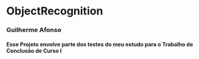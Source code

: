 # ObjectRecognition

### Guilherme Afonso

#### Esse Projeto envolve parte dos testes do meu estudo para o Trabalho de Conclusão de Curso I
